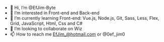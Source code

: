 - 👋 Hi, I’m @EfJim-Byte
- 👀 I’m interested in Front-end and Back-end
- 🌱 I’m currently learning Front-end: Vue.js, Node.js, Git, Sass, Less, Flex, Grid, JavaScript, Html, Css and C# 
- 💞️ I’m looking to collaborate on Wiz
- 📫 How to reach me EfJim_@hotmail.com or @0ef_jim0

<!---
EfJim-Byte/EfJim-Byte is a ✨ special ✨ repository because its `README.md` (this file) appears on your GitHub profile.
You can click the Preview link to take a look at your changes.
--->
